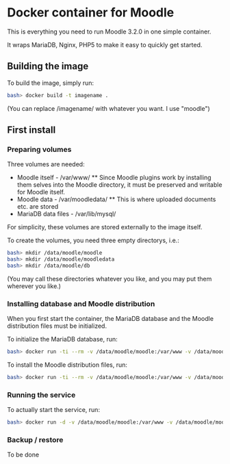 # Docker container for Moodle

This is everything you need to run Moodle 3.2.0 in one simple container.

It wraps MariaDB, Nginx, PHP5 to make it easy to quickly get started.

## Building the image

To build the image, simply run:
```sh
bash> docker build -t imagename .
```

(You can replace /imagename/ with whatever you want. I use "moodle")

## First install

### Preparing volumes

Three volumes are needed:

* Moodle itself - /var/www/
** Since Moodle plugins work by installing them selves into the Moodle
   directory, it must be preserved and writable for Moodle itself.
* Moodle data - /var/moodledata/
** This is where uploaded documents etc. are stored
* MariaDB data files - /var/lib/mysql/

For simplicity, these volumes are stored externally to the image itself.

To create the volumes, you need three empty directorys, i.e.:

```sh
bash> mkdir /data/moodle/moodle
bash> mkdir /data/moodle/moodledata
bash> mkdir /data/moodle/db
```

(You may call these directories whatever you like, and you may put
them wherever you like.)

### Installing database and Moodle distribution

When you first start the container, the MariaDB database and the
Moodle distribution files must be initialized.

To initialize the MariaDB database, run:
```sh
bash> docker run -ti --rm -v /data/moodle/moodle:/var/www -v /data/moodle/moodledata:/var/moodledata -v /data/moodle/db:/var/lib/mysql moodle install-db
```

To install the Moodle distribution files, run:
```sh
bash> docker run -ti --rm -v /data/moodle/moodle:/var/www -v /data/moodle/moodledata:/var/moodledata -v /data/moodle/db:/var/lib/mysql moodle install-moodle
```

### Running the service

To actually start the service, run:
```sh
bash> docker run -d -v /data/moodle/moodle:/var/www -v /data/moodle/moodledata:/var/moodledata -v /data/moodle/db:/var/lib/mysql moodle run
```

### Backup / restore

To be done
